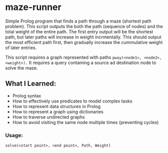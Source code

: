 # maze-runner
Simple Prolog program that finds a path through a maze (shortest path problem). This script outputs the both the path (sequence of nodes) and the total weight of the entire path. The first entry output will be the shortest path, but later paths will increase in weight incrmentally. This should output the most efficient path first, then gradually increase the cummulative weight of later entries.

This script requires a graph represented with paths `pway(<node1>, <node2>, <weight>).` It requires a query containing a source ad destination node to solve the maze.

## What I Learned:
- Prolog syntax
- How to effectively use predicates to model complex tasks
- How to represent data structures in Prolog
- How to represent a graph using dictionaries
- How to traverse undirected graphs
- How to avoid visiting the same node multiple times (preventing cycles)

### Usage: 
`solve(<start point>, <end point>, Path, Weight)`
